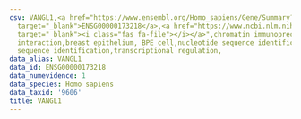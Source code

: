 ```yaml
---
csv: VANGL1,<a href="https://www.ensembl.org/Homo_sapiens/Gene/Summary?db=core;g=ENSG00000173218"
  target="_blank">ENSG00000173218</a>,<a href="https://www.ncbi.nlm.nih.gov/pubmed/22863008"
  target="_blank"><i class="fas fa-file"></i></a>",chromatin immunoprecipitation assay,direct
  interaction,breast epithelium, BPE cell,nucleotide sequence identification,nucleotide
  sequence identification,transcriptional regulation,
data_alias: VANGL1
data_id: ENSG00000173218
data_numevidence: 1
data_species: Homo sapiens
data_taxid: '9606'
title: VANGL1
---
```


